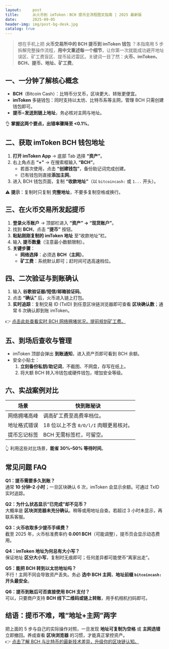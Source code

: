 ```yaml
---
layout:     post
title:      从火币到 imToken：BCH 提币全流程图文指南 | 2025 最新版
date:       2025-09-05
header-img: img/post-bg-desk.jpg
catalog: true
---
```


> 想在手机上把 **火币交易所中的 BCH 提币到 imToken 钱包** ？本指南用 5 步拆解完整操作流程，**用中文重述每一个细节**，让你第一次就能成功避开地址误区、矿工费盲区、提币延迟雷区。关键词一目了然：**火币、imToken、BCH、提币、地址、矿工费**。

## 一、一分钟了解核心概念
- **BCH**（Bitcoin Cash）：比特币分叉币，区块更大、转账更便宜。  
- **imToken** 多链钱包：同时支持以太坊、比特币系等主网，管理 BCH 只需创建钱包即可。  
- **提币**=**发送到链上地址**，务必核对主网与地址。

👌 **掌握这两个要点，出错率骤降至 <0.1%**。

## 二、获取 imToken BCH 钱包地址

1. **打开 imToken App** → 底部 Tab 选择 **“资产”**。  
2. 右上角点击 **“+”** → 在搜索框输入 **“BCH”**。  
   - 若首次使用，点击 **“创建钱包”**，备份助记词完成创建。  
   - 已有钱包则直接**添加主网**。  
3. 进入 BCH 钱包页面，复制 **“收款地址”**（以 `bitcoincash:` 或 `1...` 开头）。  

⚠️ **提示**：复制时只复制 **完整地址**，不要多复制空格或换行。

## 三、在火币交易所发起提币

1. **登录火币账户** → 顶部栏进入 **“资产” → “现货账户”**。  
2. 找到 **BCH**，点击 **“提币”** 按钮。  
3. **粘贴刚刚复制的 imToken 地址** 至“收款地址”栏。  
4. 输入 **提币数量**（注意最小数额限制）。  
5. **关键步骤**：  
   - **网络选择**：必须选 **BCH（主网）**。  
   - **矿工费**：系统默认即可；赶时间可选高速档位。  

## 四、二次验证与到账确认

1. 输入 **谷歌验证器/短信/邮箱验证码**。  
2. 点击 **“确认”** 后，火币进入链上打包。  
3. **实时追踪**：复制交易 ID (TxID) 到任意区块链浏览器即可查看 **区块确认数**；通常 6 次确认即到账 imToken。

👉 [点击此处查看实时 BCH 网络拥堵状况，提前规划矿工费。](https://okxdog.com/)

## 五、到场后查收与管理

- imToken 顶部会弹出 **到账通知**，进入资产页即可看到 BCH 余额。  
- 安全小贴士：  
  1. **立刻备份私钥/助记词**，不截图、不网盘，存写在纸上。  
  2. 将大额 BCH 转入冷钱包或硬件钱包，增加安全等级。

## 六、实战案例对比

| 场景 | 快到账秘诀 |
|---|---|
| 网络拥堵高峰 | 调高矿工费至高费率档位。 |
| 地址格式错误 | 18 位以上不含 `0/O/l/I` 肉眼更易核对。 |
| 提币忘记标签 | BCH 无需标签栏，可留空。 |

👆 利用这些对比场景，**能省 30%–50% 等待时间**。

## 常见问题 FAQ

**Q1：提币需要多久到账？**  
通常 **10 分钟–2 小时**；一旦区块确认 6 次，imToken 会显示余额。可通过 TxID 实时追踪。

**Q2：为什么状态显示“已完成”却不见币？**  
大概率是 **区块浏览器未充分确认**。稍等或用地址自查。若超过 3 小时未显示，再联系客服。

**Q3：火币收取多少提币手续费？**  
截至 2025 年，火币标准费率约 **0.001 BCH**（可能调整），提币页会显示动态费用。

**Q4：imToken 地址为何总有大小写？**  
保证地址 **区分大小写**，复制时无痕即可；任何差异都可能使币“离家出走”。

**Q5：能把 BCH 转到以太坊地址吗？**  
不行！主网不同会导致资产丢失。务必 **选中 BCH 主网**，**地址前缀 `bitcoincash:` 开头最安全**。

**Q6：提币到账后可否直接使用 BCH 支付？**  
可以，只要商户支持 **BCH 线下二维码或链上转账**，用手机相机扫码即可。

## 结语：提币不难，唯“地址+主网”两字

把上面的 5 步与自己的实际操作对照，一旦发现 **地址可复制为空格** 或 **主网选错** 立即撤回。养成查看 **区块浏览器** 的习惯，才能真正掌控资产。  
👉 [点击了解 BCH 与比特币的最新技术差异，升级你的区块链认知。](https://okxdog.com/)